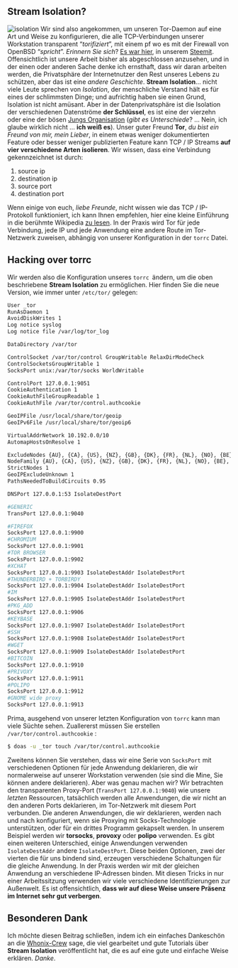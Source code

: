 ﻿

## Stream Isolation?
![isolation](https://steemit-production-imageproxy-thumbnail.s3.amazonaws.com/U5dsbLPPV474ToZVayhHNhTLmarVTrF_1680x8400)
Wir sind also angekommen, um unseren Tor-Daemon auf eine Art und Weise zu konfigurieren, die alle TCP-Verbindungen unserer Workstation transparent “*torifiziert*”, mit einem pf wo es mit der Firewall von OpenBSD “*spricht*”.
*Erinnern Sie sich*? [Es war hier](https://steemit.com/openbsd/@npna/de-openbsd-tor-transparenter-lokaler-proxy), in unserem [Steemit](https://steemit.com/@npna).
Offensichtlich ist unsere Arbeit bisher als abgeschlossen anzusehen, und in der einen oder anderen Sache denke ich ernsthaft, dass wir daran arbeiten werden, die Privatsphäre der Internetnutzer den Rest unseres Lebens zu schützen, aber das ist eine *andere Geschichte*.
**Stream Isolation**… nicht viele Leute sprechen von *Isolation*, der menschliche Verstand hält es für eines der schlimmsten Dinge; und aufrichtig haben sie einen Grund, Isolation ist nicht amüsant.
Aber in der Datenprivatsphäre ist die Isolation der verschiedenen Datenströme **der Schlüssel**, es ist eine der vierzehn oder eine der bösen [Jungs Organisation](https://www.privacytools.io/#ukusa) (*gibt es Unterschiede*? … Nein, ich glaube wirklich nicht … **ich weiß es**).
Unser guter Freund **Tor**, *du bist ein Freund von mir, mein Lieber*, in einem etwas weniger dokumentierten Feature oder besser weniger publizierten Feature kann TCP / IP Streams **auf vier verschiedene Arten isolieren**. Wir wissen, dass eine Verbindung gekennzeichnet ist durch:
1.	source ip
2.	destination ip
3.	source port
4.	destination port

Wenn einige von euch, *liebe Freunde*, nicht wissen wie das TCP / IP-Protokoll funktioniert, ich kann Ihnen empfehlen, hier eine kleine Einführung in die berühmte Wikipedia [zu lesen](https://en.wikipedia.org/wiki/Transmission_Control_Protocol).
In der Praxis wird Tor für jede Verbindung, jede IP und jede Anwendung eine andere Route im Tor-Netzwerk zuweisen, abhängig von unserer Konfiguration in der `torrc` Datei.
## Hacking over torrc
Wir werden also die Konfiguration unseres `torrc `ändern, um die oben beschriebene **Stream Isolation** zu ermöglichen.
Hier finden Sie die neue Version, wie immer unter `/etc/tor/` gelegen:
```sh
User _tor
RunAsDaemon 1
AvoidDiskWrites 1
Log notice syslog
Log notice file /var/log/tor_log

DataDirectory /var/tor

ControlSocket /var/tor/control GroupWritable RelaxDirModeCheck
ControlSocketsGroupWritable 1
SocksPort unix:/var/tor/socks WorldWritable

ControlPort 127.0.0.1:9051 
CookieAuthentication 1
CookieAuthFileGroupReadable 1
CookieAuthFile /var/tor/control.authcookie

GeoIPFile /usr/local/share/tor/geoip
GeoIPv6File /usr/local/share/tor/geoip6

VirtualAddrNetwork 10.192.0.0/10
AutomapHostsOnResolve 1

ExcludeNodes {AU}, {CA}, {US}, {NZ}, {GB}, {DK}, {FR}, {NL}, {NO}, {BE}, {DE}, {IT}, {ES}, {SE}
NodeFamily {AU}, {CA}, {US}, {NZ}, {GB}, {DK}, {FR}, {NL}, {NO}, {BE}, {DE}, {IT}, {ES}, {SE}
StrictNodes 1
GeoIPExcludeUnknown 1
PathsNeededToBuildCircuits 0.95

DNSPort 127.0.0.1:53 IsolateDestPort

#GENERIC
TransPort 127.0.0.1:9040

#FIREFOX
SocksPort 127.0.0.1:9900
#CHROMIUM
SocksPort 127.0.0.1:9901
#TOR BROWSER
SocksPort 127.0.0.1:9902
#XCHAT
SocksPort 127.0.0.1:9903 IsolateDestAddr IsolateDestPort
#THUNDERBIRD + TORBIRDY
SocksPort 127.0.0.1:9904 IsolateDestAddr IsolateDestPort
#IM
SocksPort 127.0.0.1:9905 IsolateDestAddr IsolateDestPort
#PKG_ADD
SocksPort 127.0.0.1:9906
#KEYBASE
SocksPort 127.0.0.1:9907 IsolateDestAddr IsolateDestPort
#SSH
SocksPort 127.0.0.1:9908 IsolateDestAddr IsolateDestPort
#WGET
SocksPort 127.0.0.1:9909 IsolateDestAddr IsolateDestPort
#BITCOIN
SocksPort 127.0.0.1:9910
#PRIVOXY
SocksPort 127.0.0.1:9911
#POLIPO
SocksPort 127.0.0.1:9912
#GNOME wide proxy
SocksPort 127.0.0.1:9913
```
Prima, ausgehend von unserer letzten Konfiguration von `torrc` kann man viele Süchte sehen. Zuallererst müssen Sie erstellen  `/var/tor/control.authcookie` :
```sh
$ doas -u _tor touch /var/tor/control.authcookie
```
Zweitens können Sie verstehen, dass wir eine Serie von `SocksPort` mit verschiedenen Optionen für jede Anwendung deklarieren, die wir normalerweise auf unserer Workstation verwenden (sie sind die Mine, Sie können andere deklarieren).
Aber was genau machen wir?
Wir betrachten den transparenten Proxy-Port (`TransPort 127.0.0.1:9040`) wie unsere *letzten* Ressourcen, tatsächlich werden alle Anwendungen, die wir nicht an den anderen Ports deklarieren, im Tor-Netzwerk mit diesem Port verbunden.
Die anderen Anwendungen, die wir deklarieren, werden nach und nach konfiguriert, wenn sie Proxying mit Socks-Technologie unterstützen, oder für ein drittes Programm gekapselt werden. In unserem Beispiel werden wir **torsocks**, **provoxy** oder **polipo** verwenden.
Es gibt einen weiteren Unterschied, einige Anwendungen verwenden `IsolateDestAddr` andere `IsolateDestPort`.
Diese beiden Optionen, zwei der vierten die für uns bindend sind, erzeugen verschiedene Schaltungen für die gleiche Anwendung. In der Praxis werden wir mit der gleichen Anwendung an verschiedene IP-Adressen binden.
Mit diesen Tricks in nur einer Arbeitssitzung verwenden wir viele verschiedene Identifizierungen zur Außenwelt. Es ist offensichtlich, **dass wir auf diese Weise unsere Präsenz im Internet sehr gut verbergen**.
## Besonderen Dank
Ich möchte diesen Beitrag schließen, indem ich ein einfaches Dankeschön an die [Whonix-Crew](https://www.whonix.org/) sage, die viel gearbeitet und gute Tutorials über **Stream Isolation** veröffentlicht hat, die es auf eine gute und einfache Weise erklären.
*Danke*.


